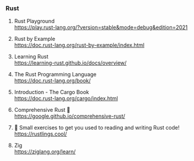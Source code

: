 ### Rust
1. Rust Playground  
https://play.rust-lang.org/?version=stable&mode=debug&edition=2021

1. Rust by Example  
https://doc.rust-lang.org/rust-by-example/index.html

1. Learning Rust  
https://learning-rust.github.io/docs/overview/

1. The Rust Programming Language  
https://doc.rust-lang.org/book/

1. Introduction - The Cargo Book  
https://doc.rust-lang.org/cargo/index.html

1. Comprehensive Rust 🦀  
https://google.github.io/comprehensive-rust/

1. 🦀 Small exercises to get you used to reading and writing Rust code!  
https://rustlings.cool/

1. Zig  
https://ziglang.org/learn/
